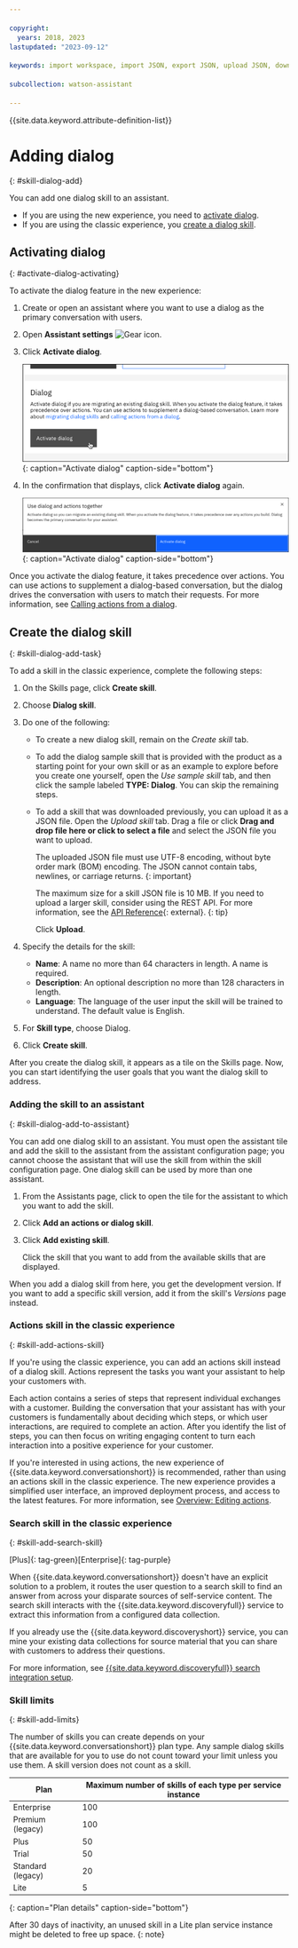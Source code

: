 ```yaml
---

copyright:
  years: 2018, 2023
lastupdated: "2023-09-12"

keywords: import workspace, import JSON, export JSON, upload JSON, download JSON, collaborate

subcollection: watson-assistant

---
```


{{site.data.keyword.attribute-definition-list}}

# Adding dialog
{: #skill-dialog-add}

You can add one dialog skill to an assistant.

- If you are using the new experience, you need to [activate dialog](#activate-dialog-activating).
- If you are using the classic experience, you [create a dialog skill](#skill-dialog-add-task).

## Activating dialog
{: #activate-dialog-activating}

To activate the dialog feature in the new experience:

1.  Create or open an assistant where you want to use a dialog as the primary conversation with users.

1.  Open **Assistant settings** ![Gear icon](../../icons/settings.svg).

1.  Click **Activate dialog**.

    ![Activate dialog](images/activate-dialog.png){: caption="Activate dialog" caption-side="bottom"}

1.  In the confirmation that displays, click **Activate dialog** again.

    ![Activate dialog](images/activate-dialog-modal.png){: caption="Activate dialog" caption-side="bottom"}

Once you activate the dialog feature, it takes precedence over actions. You can use actions to supplement a dialog-based conversation, but the dialog drives the conversation with users to match their requests. For more information, see [Calling actions from a dialog](/docs/watson-assistant?topic=watson-assistant-dialog-call-action).

## Create the dialog skill
{: #skill-dialog-add-task}

To add a skill in the classic experience, complete the following steps:

1.  On the Skills page, click **Create skill**.

1. Choose **Dialog skill**.

1.  Do one of the following:

    - To create a new dialog skill, remain on the *Create skill* tab.
    
    - To add the dialog sample skill that is provided with the product as a starting point for your own skill or as an example to explore before you create one yourself, open the *Use sample skill* tab, and then click the sample labeled **TYPE: Dialog**. You can skip the remaining steps.

    - To add a skill that was downloaded previously, you can upload it as a JSON file. Open the *Upload skill* tab. Drag a file or click **Drag and drop file here or click to select a file** and select the JSON file you want to upload.

      The uploaded JSON file must use UTF-8 encoding, without byte order mark (BOM) encoding. The JSON cannot contain tabs, newlines, or carriage returns.
      {: important}

      The maximum size for a skill JSON file is 10 MB. If you need to upload a larger skill, consider using the REST API. For more information, see the [API Reference](https://cloud.ibm.com/apidocs/assistant/assistant-v1?curl=#createworkspace){: external}.
      {: tip}

      Click **Upload**.

1.  Specify the details for the skill:

    - **Name**: A name no more than 64 characters in length. A name is required.
    - **Description**: An optional description no more than 128 characters in length.
    - **Language**: The language of the user input the skill will be trained to understand. The default value is English.

1.  For **Skill type**, choose Dialog.

1.  Click **Create skill**.

After you create the dialog skill, it appears as a tile on the Skills page. Now, you can start identifying the user goals that you want the dialog skill to address.

### Adding the skill to an assistant
{: #skill-dialog-add-to-assistant}

You can add one dialog skill to an assistant. You must open the assistant tile and add the skill to the assistant from the assistant configuration page; you cannot choose the assistant that will use the skill from within the skill configuration page. One dialog skill can be used by more than one assistant.

1.  From the Assistants page, click to open the tile for the assistant to which you want to add the skill.

1.  Click **Add an actions or dialog skill**.

1.  Click **Add existing skill**.

    Click the skill that you want to add from the available skills that are displayed.

When you add a dialog skill from here, you get the development version. If you want to add a specific skill version, add it from the skill's *Versions* page instead.

### Actions skill in the classic experience
{: #skill-add-actions-skill}

If you're using the classic experience, you can add an actions skill instead of a dialog skill. Actions represent the tasks you want your assistant to help your customers with.

Each action contains a series of steps that represent individual exchanges with a customer. Building the conversation that your assistant has with your customers is fundamentally about deciding which steps, or which user interactions, are required to complete an action. After you identify the list of steps, you can then focus on writing engaging content to turn each interaction into a positive experience for your customer.

If you're interested in using actions, the new experience of {{site.data.keyword.conversationshort}} is recommended, rather than using an actions skill in the classic experience. The new experience provides a simplified user interface, an improved deployment process, and access to the latest features. For more information, see [Overview: Editing actions](/docs/watson-assistant?topic=watson-assistant-build-actions-overview).

### Search skill in the classic experience
{: #skill-add-search-skill}

[Plus]{: tag-green}[Enterprise]{: tag-purple}

When {{site.data.keyword.conversationshort}} doesn't have an explicit solution to a problem, it routes the user question to a search skill to find an answer from across your disparate sources of self-service content. The search skill interacts with the {{site.data.keyword.discoveryfull}} service to extract this information from a configured data collection.

If you already use the {{site.data.keyword.discoveryshort}} service, you can mine your existing data collections for source material that you can share with customers to address their questions.

For more information, see [{{site.data.keyword.discoveryfull}} search integration setup](/docs/watson-assistant?topic=watson-assistant-search-add).

### Skill limits
{: #skill-add-limits}

The number of skills you can create depends on your {{site.data.keyword.conversationshort}} plan type. Any sample dialog skills that are available for you to use do not count toward your limit unless you use them. A skill version does not count as a skill.

| Plan | Maximum number of skills of each type per service instance |
| --- | --- |
| Enterprise | 100 |
| Premium (legacy) | 100 |
| Plus | 50 |
| Trial | 50 |
| Standard (legacy) | 20 |
| Lite | 5 |
{: caption="Plan details" caption-side="bottom"}

After 30 days of inactivity, an unused skill in a Lite plan service instance might be deleted to free up space.
{: note}
